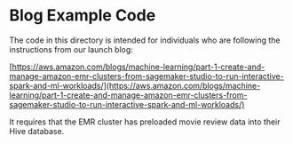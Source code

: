 # Blog Example Code

The code in this directory is intended for individuals who are following the instructions from our launch blog:

[https://aws.amazon.com/blogs/machine-learning/part-1-create-and-manage-amazon-emr-clusters-from-sagemaker-studio-to-run-interactive-spark-and-ml-workloads/](https://aws.amazon.com/blogs/machine-learning/part-1-create-and-manage-amazon-emr-clusters-from-sagemaker-studio-to-run-interactive-spark-and-ml-workloads/)


It requires that the EMR cluster has preloaded movie review data into their Hive database.